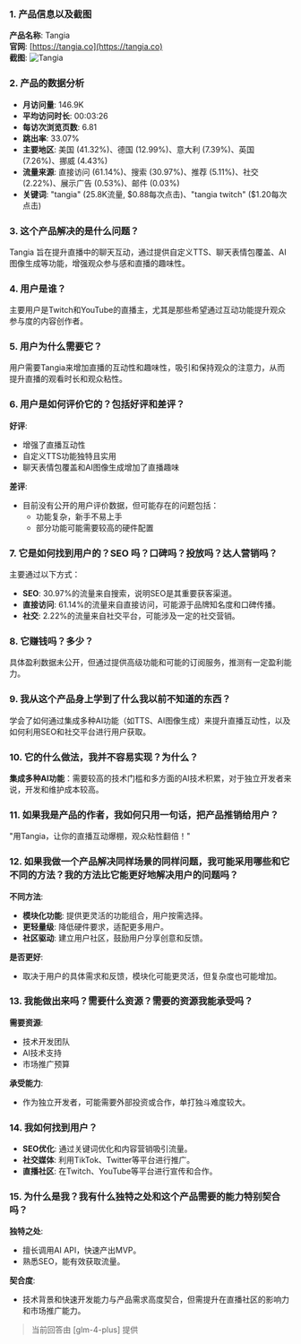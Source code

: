 ### 1. 产品信息以及截图

**产品名称**: Tangia  
**官网**: [https://tangia.co](https://tangia.co)  
**截图**: ![Tangia](https://cdn-images.toolify.ai/170349845495893353.jpg)

### 2. 产品的数据分析

- **月访问量**: 146.9K
- **平均访问时长**: 00:03:26
- **每访次浏览页数**: 6.81
- **跳出率**: 33.07%
- **主要地区**: 美国 (41.32%)、德国 (12.99%)、意大利 (7.39%)、英国 (7.26%)、挪威 (4.43%)
- **流量来源**: 直接访问 (61.14%)、搜索 (30.97%)、推荐 (5.11%)、社交 (2.22%)、展示广告 (0.53%)、邮件 (0.03%)
- **关键词**: "tangia" (25.8K流量, $0.88每次点击)、"tangia twitch" ($1.20每次点击)

### 3. 这个产品解决的是什么问题？

Tangia 旨在提升直播中的聊天互动，通过提供自定义TTS、聊天表情包覆盖、AI图像生成等功能，增强观众参与感和直播的趣味性。

### 4. 用户是谁？

主要用户是Twitch和YouTube的直播主，尤其是那些希望通过互动功能提升观众参与度的内容创作者。

### 5. 用户为什么需要它？

用户需要Tangia来增加直播的互动性和趣味性，吸引和保持观众的注意力，从而提升直播的观看时长和观众粘性。

### 6. 用户是如何评价它的？包括好评和差评？

**好评**:
- 增强了直播互动性
- 自定义TTS功能独特且实用
- 聊天表情包覆盖和AI图像生成增加了直播趣味

**差评**:
- 目前没有公开的用户评价数据，但可能存在的问题包括：
  - 功能复杂，新手不易上手
  - 部分功能可能需要较高的硬件配置

### 7. 它是如何找到用户的？SEO 吗？口碑吗？投放吗？达人营销吗？

主要通过以下方式：
- **SEO**: 30.97%的流量来自搜索，说明SEO是其重要获客渠道。
- **直接访问**: 61.14%的流量来自直接访问，可能源于品牌知名度和口碑传播。
- **社交**: 2.22%的流量来自社交平台，可能涉及一定的社交营销。

### 8. 它赚钱吗？多少？

具体盈利数据未公开，但通过提供高级功能和可能的订阅服务，推测有一定盈利能力。

### 9. 我从这个产品身上学到了什么我以前不知道的东西？

学会了如何通过集成多种AI功能（如TTS、AI图像生成）来提升直播互动性，以及如何利用SEO和社交平台进行用户获取。

### 10. 它的什么做法，我并不容易实现？为什么？

**集成多种AI功能**：需要较高的技术门槛和多方面的AI技术积累，对于独立开发者来说，开发和维护成本较高。

### 11. 如果我是产品的作者，我如何只用一句话，把产品推销给用户？

"用Tangia，让你的直播互动爆棚，观众粘性翻倍！"

### 12. 如果我做一个产品解决同样场景的同样问题，我可能采用哪些和它不同的方法？我的方法比它能更好地解决用户的问题吗？

**不同方法**:
- **模块化功能**: 提供更灵活的功能组合，用户按需选择。
- **更轻量级**: 降低硬件要求，适配更多用户。
- **社区驱动**: 建立用户社区，鼓励用户分享创意和反馈。

**是否更好**:
- 取决于用户的具体需求和反馈，模块化可能更灵活，但复杂度也可能增加。

### 13. 我能做出来吗？需要什么资源？需要的资源我能承受吗？

**需要资源**:
- 技术开发团队
- AI技术支持
- 市场推广预算

**承受能力**:
- 作为独立开发者，可能需要外部投资或合作，单打独斗难度较大。

### 14. 我如何找到用户？

- **SEO优化**: 通过关键词优化和内容营销吸引流量。
- **社交媒体**: 利用TikTok、Twitter等平台进行推广。
- **直播社区**: 在Twitch、YouTube等平台进行宣传和合作。

### 15. 为什么是我？我有什么独特之处和这个产品需要的能力特别契合吗？

**独特之处**:
- 擅长调用AI API，快速产出MVP。
- 熟悉SEO，能有效获取流量。

**契合度**:
- 技术背景和快速开发能力与产品需求高度契合，但需提升在直播社区的影响力和市场推广能力。

> 当前回答由 [glm-4-plus] 提供